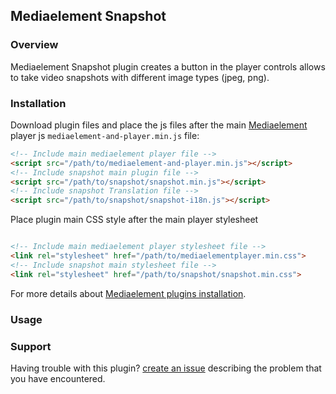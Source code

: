## Mediaelement Snapshot

### Overview

Mediaelement Snapshot plugin creates a button in the player controls allows to take video snapshots with different image types (jpeg, png).

### Installation

Download plugin files and place the js files after the main [Mediaelement](https://github.com/mediaelement/mediaelement/) player js `mediaelement-and-player.min.js` file:

```markdown
<!-- Include main mediaelement player file -->
<script src="/path/to/mediaelement-and-player.min.js"></script>
<!-- Include snapshot main plugin file -->
<script src="/path/to/snapshot/snapshot.min.js"></script>
<!-- Include snapshot Translation file -->
<script src="/path/to/snapshot/snapshot-i18n.js"></script>

```
Place plugin main CSS style after the main player stylesheet

```markdown

<!-- Include main mediaelement player stylesheet file -->
<link rel="stylesheet" href="/path/to/mediaelementplayer.min.css">
<!-- Include snapshot main stylesheet file -->
<link rel="stylesheet" href="/path/to/snapshot/snapshot.min.css">

```

For more details about [Mediaelement plugins installation](https://github.com/mediaelement/mediaelement-plugins#installation).

### Usage



### Support

Having trouble with this plugin? [create an issue](https://github.com/Codecsocean/mediaelement-snapshot/issues) describing the problem that you have encountered.
 
